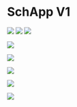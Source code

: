 # SchApp V1

<html> <img src="https://github.com/phoenixen/SchApp/blob/main/screen/Screenshot_1633363614.png" height:"200px"> 
<img src="https://github.com/phoenixen/SchApp/blob/main/screen/Screenshot_1633363622.png" height:"200px"> </html<

![](https://github.com/phoenixen/SchApp/blob/main/screen/Screenshot_1633363622.png)

![](https://github.com/phoenixen/SchApp/blob/main/screen/Screenshot_1633363632.png)

![](https://github.com/phoenixen/SchApp/blob/main/screen/Screenshot_1633363652.png)

![](https://github.com/phoenixen/SchApp/blob/main/screen/Screenshot_1633363662.png)

![](https://github.com/phoenixen/SchApp/blob/main/screen/Screenshot_1633363667.png)

![](https://github.com/phoenixen/SchApp/blob/main/screen/Screenshot_1633363677.png)
